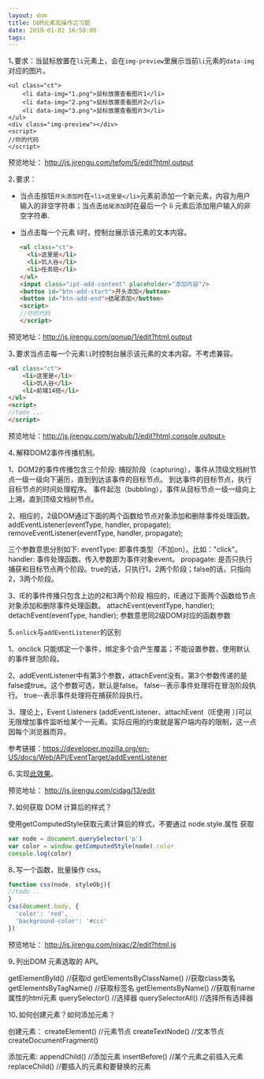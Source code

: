 ```yaml
---
layout: dom
title: DOM元素及操作之习题
date: 2019-01-02 16:50:00
tags:
---
```


1､要求：当鼠标放置在`li`元素上，会在`img-preview`里展示当前`li`元素的`data-img`对应的图片。

```
<ul class="ct">
    <li data-img="1.png">鼠标放置查看图片1</li>
    <li data-img="2.png">鼠标放置查看图片2</li>
    <li data-img="3.png">鼠标放置查看图片3</li>
</ul>
<div class="img-preview"></div>
<script>
//你的代码
</script>
```

预览地址：
<http://js.jirengu.com/tefom/5/edit?html,output>

2､要求：

- 当点击按钮`开头添加时`在`<li>这里是</li>`元素前添加一个新元素，内容为用户输入的非空字符串；当点击`结尾添加`时在最后一个 li 元素后添加用户输入的非空字符串.

- 当点击每一个元素 li时，控制台展示该元素的文本内容。

  ```html
  <ul class="ct">
    <li>这里是</li>
    <li>饥人谷</li>
    <li>任务班</li>
  </ul>
  <input class="ipt-add-content" placeholder="添加内容"/>
  <button id="btn-add-start">开头添加</button>
  <button id="btn-add-end">结尾添加</button>
  <script>
  //你的代码
  </script>
  ```

预览地址：<http://js.jirengu.com/qonup/1/edit?html,output>



3､要求当点击每一个元素`li`时控制台展示该元素的文本内容。不考虑兼容。

```html
<ul class="ct">
    <li>这里是</li>
    <li>饥人谷</li>
    <li>前端14班</li>
</ul>
<script>
//todo ...
</script>
```

预览地址：http://js.jirengu.com/wabub/1/edit?html,console,output>



4､解释DOM2事件传播机制。

1、DOM2的事件传播包含三个阶段:
捕捉阶段（capturing），事件从顶级文档树节点一级一级向下遍历，直到到达该事件的目标节点。
到达事件的目标节点，执行目标节点的时间处理程序。
事件起泡（bubbling），事件从目标节点一级一级向上上溯，直到顶级文档树节点。

2、相应的，2级DOM通过下面的两个函数给节点对象添加和删除事件处理函数。
addEventListener(eventType, handler, propagate);
removeEventListener(eventType, handler, propagate);

三个参数意思分别如下:
eventType: 即事件类型（不加on）。比如："click"。
handler: 事件处理函数。传入参数即为事件对象event。
propagate: 是否只执行捕获和目标节点两个阶段。true的话，只执行1，2两个阶段；false的话，只指向2，3两个阶段。

3、IE的事件传播只包含上边的2和3两个阶段
相应的，IE通过下面两个函数给节点对象添加和删除事件处理函数。
attachEvent(eventType, handler);
detachEvent(eventType, handler);
参数意思同2级DOM对应的函数参数



5､`onlick`与`addEventListener`的区别

1、onclick 只能绑定一个事件，绑定多个会产生覆盖；不能设置参数，使用默认的事件冒泡阶段。

2、addEventListener中有第3个参数，attachEvent没有。第3个参数传递的是false或true。这个参数可选，默认是false。
false--表示事件处理将在冒泡阶段执行。
true--表示事件处理将在捕获阶段执行。

3、理论上，Event Listeners (addEventListener、attachEvent（IE使用 ）)可以无限增加事件监听给某个一元素。实际应用的约束就是客户端内存的限制，这一点因每个浏览器而异。

参考链接：<https://developer.mozilla.org/en-US/docs/Web/API/EventTarget/addEventListener>



6､实现[此效果](http://js.jirengu.com/nupom)。

预览地址：
<http://js.jirengu.com/cidag/13/edit>



7､如何获取 DOM 计算后的样式？

使用getComputedStyle获取元素计算后的样式，不要通过 node.style.属性 获取

```javascript
var node = document.querySelector('p')
var color = window.getComputedStyle(node).color
console.log(color)
```



8､写一个函数，批量操作 css。

```javascript
function css(node, styleObj){
//todo ..
}
css(document.body, {
  'color': 'red',
  'background-color': '#ccc'
})
```

预览地址：
<http://js.jirengu.com/nixac/2/edit?html,js>



9､列出DOM 元素选取的 API。

getElementById() //获取id
getElementsByClassName() //获取class类名
getElementsByTagName() //获取标签名
getElementsByName() //获取有name属性的html元素
querySelector() //选择器
querySelectorAll() //选择所有选择器



10､如何创建元素？如何添加元素？

创建元素：
createElement() //元素节点
createTextNode() //文本节点
createDocumentFragment()

添加元素:
appendChild() //添加元素
insertBefore() //某个元素之前插入元素
replaceChild() //要插入的元素和要替换的元素